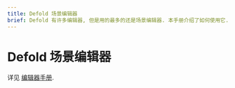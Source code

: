 ```yaml
---
title: Defold 场景编辑器
brief: Defold 有许多编辑器, 但是用的最多的还是场景编辑器. 本手册介绍了如何使用它.
---
```


# Defold 场景编辑器

详见 [编辑器手册](/manuals/editor).